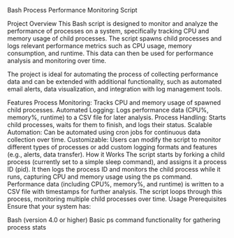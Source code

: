Bash Process Performance Monitoring Script

Project Overview
This Bash script is designed to monitor and analyze the performance of processes on a system, specifically tracking CPU and memory usage of child processes. The script spawns child processes and logs relevant performance metrics such as CPU usage, memory consumption, and runtime. This data can then be used for performance analysis and monitoring over time.

The project is ideal for automating the process of collecting performance data and can be extended with additional functionality, such as automated email alerts, data visualization, and integration with log management tools.

Features
Process Monitoring: Tracks CPU and memory usage of spawned child processes.
Automated Logging: Logs performance data (CPU%, memory%, runtime) to a CSV file for later analysis.
Process Handling: Starts child processes, waits for them to finish, and logs their status.
Scalable Automation: Can be automated using cron jobs for continuous data collection over time.
Customizable: Users can modify the script to monitor different types of processes or add custom logging formats and features (e.g., alerts, data transfer).
How it Works
The script starts by forking a child process (currently set to a simple sleep command), and assigns it a process ID (pid).
It then logs the process ID and monitors the child process while it runs, capturing CPU and memory usage using the ps command.
Performance data (including CPU%, memory%, and runtime) is written to a CSV file with timestamps for further analysis.
The script loops through this process, monitoring multiple child processes over time.
Usage
Prerequisites
Ensure that your system has:

Bash (version 4.0 or higher)
Basic ps command functionality for gathering process stats

